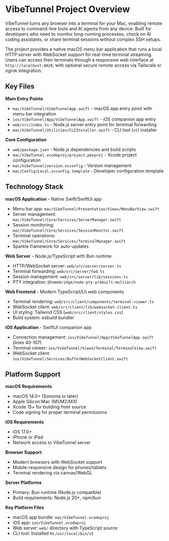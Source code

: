 <!-- Generated: 2025-06-21 17:45:00 UTC -->
# VibeTunnel Project Overview

VibeTunnel turns any browser into a terminal for your Mac, enabling remote access to command-line tools and AI agents from any device. Built for developers who need to monitor long-running processes, check on AI coding assistants, or share terminal sessions without complex SSH setups.

The project provides a native macOS menu bar application that runs a local HTTP server with WebSocket support for real-time terminal streaming. Users can access their terminals through a responsive web interface at `http://localhost:4020`, with optional secure remote access via Tailscale or ngrok integration.

## Key Files

**Main Entry Points**
- `mac/VibeTunnel/VibeTunnelApp.swift` - macOS app entry point with menu bar integration
- `ios/VibeTunnel/App/VibeTunnelApp.swift` - iOS companion app entry  
- `web/src/index.ts` - Node.js server entry point for terminal forwarding
- `mac/VibeTunnel/Utilities/CLIInstaller.swift` - CLI tool (`vt`) installer

**Core Configuration**
- `web/package.json` - Node.js dependencies and build scripts
- `mac/VibeTunnel.xcodeproj/project.pbxproj` - Xcode project configuration
- `mac/VibeTunnel/version.xcconfig` - Version management
- `mac/Config/Local.xcconfig.template` - Developer configuration template

## Technology Stack

**macOS Application** - Native Swift/SwiftUI app
- Menu bar app: `mac/VibeTunnel/Presentation/Views/MenuBarView.swift`
- Server management: `mac/VibeTunnel/Core/Services/ServerManager.swift` 
- Session monitoring: `mac/VibeTunnel/Core/Services/SessionMonitor.swift`
- Terminal operations: `mac/VibeTunnel/Core/Services/TerminalManager.swift`
- Sparkle framework for auto-updates

**Web Server** - Node.js/TypeScript with Bun runtime
- HTTP/WebSocket server: `web/src/server/server.ts`
- Terminal forwarding: `web/src/server/fwd.ts`
- Session management: `web/src/server/lib/sessions.ts`
- PTY integration: `@homebridge/node-pty-prebuilt-multiarch`

**Web Frontend** - Modern TypeScript/Lit web components  
- Terminal rendering: `web/src/client/components/terminal-viewer.ts`
- WebSocket client: `web/src/client/lib/websocket-client.ts`
- UI styling: Tailwind CSS (`web/src/client/styles.css`)
- Build system: esbuild bundler

**iOS Application** - SwiftUI companion app
- Connection management: `ios/VibeTunnel/App/VibeTunnelApp.swift` (lines 40-107)
- Terminal viewer: `ios/VibeTunnel/Views/Terminal/TerminalView.swift`
- WebSocket client: `ios/VibeTunnel/Services/BufferWebSocketClient.swift`

## Platform Support

**macOS Requirements**
- macOS 14.0+ (Sonoma or later)
- Apple Silicon Mac (M1/M2/M3)
- Xcode 15+ for building from source
- Code signing for proper terminal permissions

**iOS Requirements**  
- iOS 17.0+
- iPhone or iPad
- Network access to VibeTunnel server

**Browser Support**
- Modern browsers with WebSocket support
- Mobile-responsive design for phones/tablets
- Terminal rendering via canvas/WebGL

**Server Platforms**
- Primary: Bun runtime (Node.js compatible)
- Build requirements: Node.js 20+, npm/bun

**Key Platform Files**
- macOS app bundle: `mac/VibeTunnel.xcodeproj`
- iOS app: `ios/VibeTunnel.xcodeproj`  
- Web server: `web/` directory with TypeScript source
- CLI tool: Installed to `/usr/local/bin/vt`